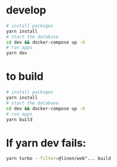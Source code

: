 # develop

```bash
# install packages
yarn install
# start the database
cd dev && docker-compose up -d
# run apps
yarn dev
```

# to build

```bash
# install packages
yarn install
# start the database
cd dev && docker-compose up -d
# run apps
yarn build
```

# If yarn dev fails:

```bash
yarn turbo --filter=@linen/web^... build
```
